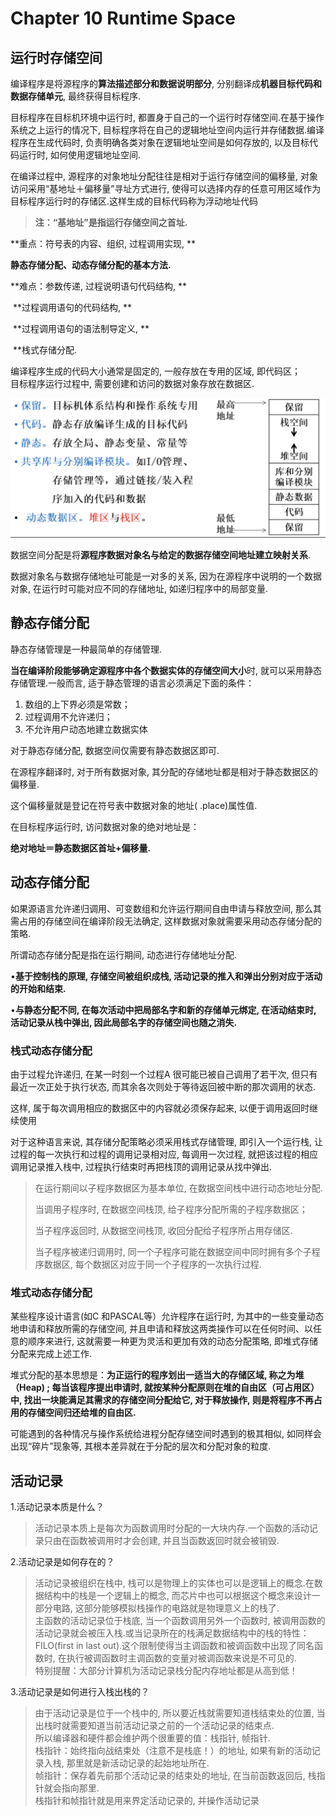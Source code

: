 # Chapter 10 Runtime Space

## 运行时存储空间

编译程序是将源程序的**算法描述部分和数据说明部分**, 分别翻译成**机器目标代码和数据存储单元**, 最终获得目标程序.

目标程序在目标机环境中运行时, 都置身于自己的一个运行时存储空间.在基于操作系统之上运行的情况下, 目标程序将在自己的逻辑地址空间内运行并存储数据.编译程序在生成代码时, 负责明确各类对象在逻辑地址空间是如何存放的, 以及目标代码运行时, 如何使用逻辑地址空间.

在编译过程中, 源程序的对象地址分配往往是相对于运行存储空间的偏移量, 对象访问采用“基地址＋偏移量”寻址方式进行, 使得可以选择内存的任意可用区域作为目标程序运行时的存储区.这样生成的目标代码称为浮动地址代码

> **注：“基地址”是指运行存储空间之首址.**

**重点：符号表的内容、组织, 过程调用实现, **

**静态存储分配、动态存储分配的基本方法.**

**难点：参数传递, 过程说明语句代码结构, **

​ **过程调用语句的代码结构, **

​ **过程调用语句的语法制导定义, **

​ **栈式存储分配.

编译程序生成的代码大小通常是固定的, 一般存放在专用的区域, 即代码区；  
目标程序运行过程中, 需要创建和访问的数据对象存放在数据区.

![alt text](./photo/stack.png)


数据空间分配是将**源程序数据对象名与给定的数据存储空间地址建立映射关系**.

数据对象名与数据存储地址可能是一对多的关系, 因为在源程序中说明的一个数据对象, 在运行时可能对应不同的存储地址, 如递归程序中的局部变量.

## 静态存储分配

静态存储管理是一种最简单的存储管理.

**当在编译阶段能够确定源程序中各个数据实体的存储空间大小**时, 就可以采用静态存储管理.一般而言, 适于静态管理的语言必须满足下面的条件：

1. 数组的上下界必须是常数；
2. 过程调用不允许递归；
3. 不允许用户动态地建立数据实体

对于静态存储分配, 数据空间仅需要有静态数据区即可.

在源程序翻译时, 对于所有数据对象, 其分配的存储地址都是相对于静态数据区的偏移量.

这个偏移量就是登记在符号表中数据对象的地址( .place)属性值.

在目标程序运行时, 访问数据对象的绝对地址是：

**绝对地址＝静态数据区首址+偏移量.**

## 动态存储分配

如果源语言允许递归调用、可变数组和允许运行期间自由申请与释放空间, 那么其需占用的存储空间在编译阶段无法确定, 这样数据对象就需要采用动态存储分配的策略.

所谓动态存储分配是指在运行期间, 动态进行存储地址分配.

•**基于控制栈的原理, 存储空间被组织成栈, 活动记录的推入和弹出分别对应于活动的开始和结束.**

•**与静态分配不同, 在每次活动中把局部名字和新的存储单元绑定, 在活动结束时, 活动记录从栈中弹出, 因此局部名字的存储空间也随之消失.**

### 栈式动态存储分配

由于过程允许递归, 在某一时刻一个过程A 很可能已被自己调用了若干次, 但只有最近一次正处于执行状态, 而其余各次则处于等待返回被中断的那次调用的状态.

这样, 属于每次调用相应的数据区中的内容就必须保存起来, 以便于调用返回时继续使用

对于这种语言来说, 其存储分配策略必须采用栈式存储管理, 即引入一个运行栈, 让过程的每一次执行和过程的调用记录相对应, 每调用一次过程, 就把该过程的相应调用记录推入栈中, 过程执行结束时再把栈顶的调用记录从找中弹出.

> 在运行期间以子程序数据区为基本单位, 在数据空间栈中进行动态地址分配.
> 
> 当调用子程序时, 在数据空间栈顶, 给子程序分配所需的子程序数据区；
> 
> 当子程序返回时, 从数据空间栈顶, 收回分配给子程序所占用存储区.
> 
> 当子程序被递归调用时, 同一个子程序可能在数据空间中同时拥有多个子程序数据区, 每个数据区对应于同一个子程序的一次执行过程.

### 堆式动态存储分配

某些程序设计语言(如C 和PASCAL等）允许程序在运行时, 为其中的一些变量动态地申请和释放所需的存储空间, 并且申请和释放这两类操作可以在任何时间、以任意的顺序来进行, 这就需要一种更为灵活和更加有效的动态分配策略, 即堆式存储分配来完成上述工作.

堆式分配的基本思想是：**为正运行的程序划出一适当大的存储区域, 称之为堆（Heap) ; 每当该程序提出申请时,  就按某种分配原则在堆的自由区（可占用区） 中, 找出一块能满足其需求的存储空间分配给它, 对于释放操作, 则是将程序不再占用的存储空间归还给堆的自由区.**  

可能遇到的各种情况与操作系统给进程分配存储空间时遇到的极其相似, 如同样会出现“碎片”现象等, 其根本差异就在于分配的层次和分配对象的粒度.

## 活动记录

1.活动记录本质是什么？

> 活动记录本质上是每次为函数调用时分配的一大块内存.一个函数的活动记录只由在函数被调用时才会创建, 并且当函数返回时就会被销毁.

2.活动记录是如何存在的？

> 活动记录被组织在栈中, 栈可以是物理上的实体也可以是逻辑上的概念.在数据结构中的栈是一个逻辑上的概念, 而芯片中也可以根据这个概念来设计一部分电路, 这部分能够模拟栈操作的电路就是物理意义上的栈了.  
> 主函数的活动记录位于栈底, 当一个函数调用另外一个函数时, 被调用函数的活动记录就会被压入栈.或当记录所在的栈满足数据结构中的栈的特性：FILO(first in last out).这个限制使得当主调函数和被调函数中出现了同名函数时, 在执行被调函数时主调函数的变量对被调函数来说是不可见的.  
> 特别提醒：大部分计算机为活动记录栈分配内存地址都是从高到低！

3.活动记录是如何进行入栈出栈的？

> 由于活动记录是位于一个栈中的, 所以要近栈就需要知道栈结束处的位置, 当出栈时就需要知道当前活动记录之前的一个活动记录的结束点.  
> 所以编译器和硬件都会维护两个很重要的值：栈指针, 帧指针.  
> 栈指针：始终指向战结束处（注意不是栈底！）的地址, 如果有新的活动记录入栈, 那里就是新活动记录的起始地址所在.  
> 帧指针：保存着先前那个活动记录的结束处的地址, 在当前函数返回后, 栈指针就会指向那里.  
> 栈指针和帧指针就是用来界定活动记录的, 并操作活动记录

